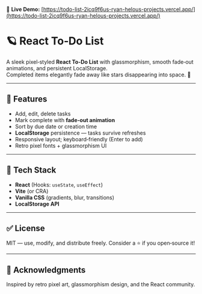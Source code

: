 🔗 **Live Demo:** [https://todo-list-2icq9f6us-ryan-helous-projects.vercel.app/](https://todo-list-2icq9f6us-ryan-helous-projects.vercel.app/)


# 🪐 React To‑Do List

A sleek pixel‑styled **React To‑Do List** with glassmorphism, smooth fade‑out animations, and persistent LocalStorage.  
Completed items elegantly fade away like stars disappearing into space. 🌌

---

## 🚀 Features
- Add, edit, delete tasks
- Mark complete with **fade‑out animation**
- Sort by due date or creation time
- **LocalStorage** persistence — tasks survive refreshes
- Responsive layout; keyboard‑friendly (Enter to add)
- Retro pixel fonts + glassmorphism UI

---

## 🧠 Tech Stack
- **React** (Hooks: `useState`, `useEffect`)
- **Vite** (or CRA)
- **Vanilla CSS** (gradients, blur, transitions)
- **LocalStorage API**

---

## ✅ License
MIT — use, modify, and distribute freely. Consider a ⭐ if you open‑source it!

---

## 🙌 Acknowledgments
Inspired by retro pixel art, glassmorphism design, and the React community.
